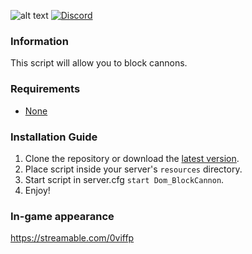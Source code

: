 ![alt text](https://i.imgur.com/xCTM5uG.png "Hi")
[![Discord](https://img.shields.io/discord/765993167744663612?color=7289da&label=Discord&logo=discord&logoColor=ffffff)](https://discord.gg/m4rcn7V)

### Information
This script will allow you to block cannons.

### Requirements
* [None](https://github.com/Dom-in/Dom_BlockCannon)

### Installation Guide
1. Clone the repository or download the [latest version](../../releases/latest).
2. Place script inside your server's `resources` directory.
3. Start script in server.cfg `start Dom_BlockCannon`.
4. Enjoy!

### In-game appearance
https://streamable.com/0viffp
